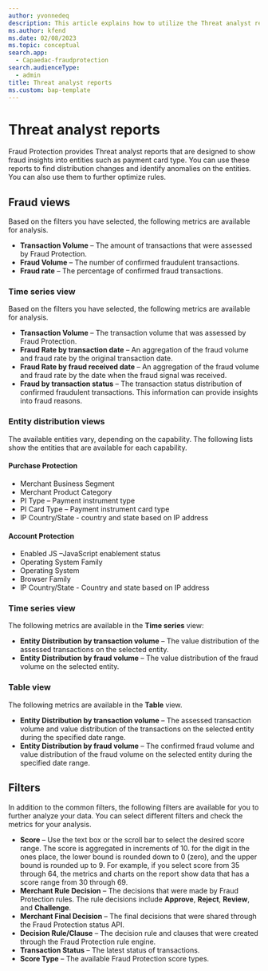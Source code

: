 ```yaml
---
author: yvonnedeq
description: This article explains how to utilize the Threat analyst reports in Microsoft Dynamics 365 Fraud Protection.
ms.author: kfend
ms.date: 02/08/2023
ms.topic: conceptual
search.app: 
  - Capaedac-fraudprotection
search.audienceType:
  - admin
title: Threat analyst reports
ms.custom: bap-template
---
```


# Threat analyst reports

Fraud Protection provides Threat analyst reports that are designed to show fraud insights into entities such as payment card type. You can use these reports to find distribution changes and identify anomalies on the entities. You can also use them to further optimize rules.

## Fraud views
Based on the filters you have selected, the following metrics are available for analysis.

- **Transaction Volume** – The amount of transactions that were assessed by Fraud Protection.
- **Fraud Volume** – The number of confirmed fraudulent transactions.
- **Fraud rate** – The percentage of confirmed fraud transactions.

### Time series view 
Based on the filters you have selected, the following metrics are available for analysis.

- **Transaction Volume** – The transaction volume that was assessed by Fraud Protection.
- **Fraud Rate by transaction date** – An aggregation of the fraud volume and fraud rate by the original transaction date.
- **Fraud Rate by fraud received date** – An aggregation of the fraud volume and fraud rate by the date when the fraud signal was received.
- **Fraud by transaction status** – The transaction status distribution of confirmed fraudulent transactions. This information can provide insights into fraud reasons.

### Entity distribution views
The available entities vary, depending on the capability. The following lists show the entities that are available for each capability.

#### Purchase Protection

- Merchant Business Segment
- Merchant Product Category
- PI Type – Payment instrument type
- PI Card Type – Payment instrument card type
- IP Country/State - country and state based on IP address

#### Account Protection
- Enabled JS –JavaScript enablement status
- Operating System Family
- Operating System
- Browser Family
- IP Country/State - Country and state based on IP address

### Time series view
The following metrics are available in the **Time series** view:

- **Entity Distribution by transaction volume** – The value distribution of the assessed transactions on the selected entity.
- **Entity Distribution by fraud volume** – The value distribution of the fraud volume on the selected entity.

### Table view
The following metrics are available in the **Table** view.

- **Entity Distribution by transaction volume** – The assessed transaction volume and value distribution of the transactions on the selected entity during the specified date range.
- **Entity Distribution by fraud volume** – The confirmed fraud volume and value distribution of the fraud volume on the selected entity during the specified date range.

## Filters
In addition to the common filters, the following filters are available for you to further analyze your data. You can select different filters and check the metrics for your analysis.

- **Score** – Use the text box or the scroll bar to select the desired score range. The score is aggregated in increments of 10. for the digit in the ones place, the lower bound is rounded down to 0 (zero), and the upper bound is rounded up to 9. For example, if you select score from 35 through 64, the metrics and charts on the report show data that has a score range from 30 through 69.
- **Merchant Rule Decision** – The decisions that were made by Fraud Protection rules. The rule decisions include **Approve**, **Reject**, **Review**, and **Challenge**.
- **Merchant Final Decision** – The final decisions that were shared through the Fraud Protection status API.
- **Decision Rule/Clause** – The decision rule and clauses that were created through the Fraud Protection rule engine.
- **Transaction Status** – The latest status of transactions.
- **Score Type** – The available Fraud Protection score types.
